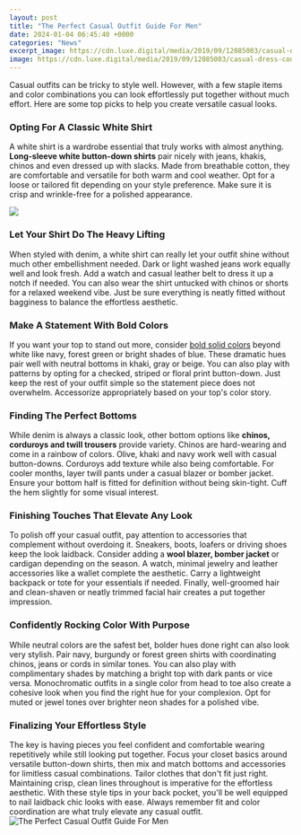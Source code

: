 ```yaml
---
layout: post
title: "The Perfect Casual Outfit Guide For Men"
date: 2024-01-04 06:45:40 +0000
categories: "News"
excerpt_image: https://cdn.luxe.digital/media/2019/09/12085003/casual-dress-code-men-style-summer-luxe-digital.jpg
image: https://cdn.luxe.digital/media/2019/09/12085003/casual-dress-code-men-style-summer-luxe-digital.jpg
---
```


Casual outfits can be tricky to style well. However, with a few staple items and color combinations you can look effortlessly put together without much effort. Here are some top picks to help you create versatile casual looks.
### Opting For A Classic White Shirt  
A white shirt is a wardrobe essential that truly works with almost anything. **Long-sleeve white button-down shirts** pair nicely with jeans, khakis, chinos and even dressed up with slacks. Made from breathable cotton, they are comfortable and versatile for both warm and cool weather. Opt for a loose or tailored fit depending on your style preference. Make sure it is crisp and wrinkle-free for a polished appearance.  

![](https://cdn.luxe.digital/media/sites/7/2019/01/11174347/casual-dress-code-men-street-style-luxe-digital.jpg)
### Let Your Shirt Do The Heavy Lifting
When styled with denim, a white shirt can really let your outfit shine without much other embellishment needed. Dark or light washed jeans work equally well and look fresh. Add a watch and casual leather belt to dress it up a notch if needed. You can also wear the shirt untucked with chinos or shorts for a relaxed weekend vibe. Just be sure everything is neatly fitted without bagginess to balance the effortless aesthetic.
### Make A Statement With Bold Colors  
If you want your top to stand out more, consider [bold solid colors](https://store.fi.io.vn/cute-axolotl-funny-i-axolotl-questions-salamander-265/women&) beyond white like navy, forest green or bright shades of blue. These dramatic hues pair well with neutral bottoms in khaki, gray or beige. You can also play with patterns by opting for a checked, striped or floral print button-down. Just keep the rest of your outfit simple so the statement piece does not overwhelm. Accessorize appropriately based on your top's color story.
### Finding The Perfect Bottoms 
While denim is always a classic look, other bottom options like **chinos, corduroys and twill trousers** provide variety. Chinos are hard-wearing and come in a rainbow of colors. Olive, khaki and navy work well with casual button-downs. Corduroys add texture while also being comfortable. For cooler months, layer twill pants under a casual blazer or bomber jacket. Ensure your bottom half is fitted for definition without being skin-tight. Cuff the hem slightly for some visual interest.
### Finishing Touches That Elevate Any Look
To polish off your casual outfit, pay attention to accessories that complement without overdoing it. Sneakers, boots, loafers or driving shoes keep the look laidback. Consider adding a **wool blazer, bomber jacket** or cardigan depending on the season. A watch, minimal jewelry and leather accessories like a wallet complete the aesthetic. Carry a lightweight backpack or tote for your essentials if needed. Finally, well-groomed hair and clean-shaven or neatly trimmed facial hair creates a put together impression.
### Confidently Rocking Color With Purpose 
While neutral colors are the safest bet, bolder hues done right can also look very stylish. Pair navy, burgundy or forest green shirts with coordinating chinos, jeans or cords in similar tones. You can also play with complimentary shades by matching a bright top with dark pants or vice versa. Monochromatic outfits in a single color from head to toe also create a cohesive look when you find the right hue for your complexion. Opt for muted or jewel tones over brighter neon shades for a polished vibe.
### Finalizing Your Effortless Style
The key is having pieces you feel confident and comfortable wearing repetitively while still looking put together. Focus your closet basics around versatile button-down shirts, then mix and match bottoms and accessories for limitless casual combinations. Tailor clothes that don't fit just right. Maintaining crisp, clean lines throughout is imperative for the effortless aesthetic. With these style tips in your back pocket, you'll be well equipped to nail laidback chic looks with ease. Always remember fit and color coordination are what truly elevate any casual outfit.
![The Perfect Casual Outfit Guide For Men](https://cdn.luxe.digital/media/2019/09/12085003/casual-dress-code-men-style-summer-luxe-digital.jpg)